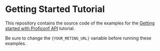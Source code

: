 # Getting Started Tutorial

This repository contains the source code of the examples for the [Getting started with Proficonf API](https://proficonf.dev/docs/category/getting-started) tutorial.

Be sure to change the `{YOUR_METING_URL}` variable before running these examples.
